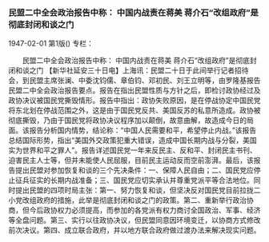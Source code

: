 ### 民盟二中全会政治报告中称：  中国内战责在蒋美  蒋介石“改组政府”是彻底封闭和谈之门

1947-02-01
第1版()
专栏：

　　民盟二中全会政治报告中称：
    中国内战责在蒋美
    蒋介石“改组政府”是彻底封闭和谈之门
    【新华社延安三十日电】上海讯：民盟二十日于此间举行记者招待会，到民盟主席张澜、中委沈钧儒、章伯钧、邓初民、刘王立明等，由罗隆基报告民盟二中全会政治报告要点。报告在指出民盟性质与方针之后，即检讨政协经过及政协决议被国民党撕毁情形。报告中指出：政协失败原因，是在停战协定中国民党将东北划在停战范围之外，这是由于国民党反共、美国反苏的私意所造成。政协被彻底撕毁，乃由于国民党将政协决议程序加以颠倒，故意曲解，故造成今日的局面。该报告分析国内情势，结论称：“中国人民需要和平，希望停止内战。”该报告总结国际形势，指出“美国外交政策犯重大错误，造成中国长期内战与分裂，美国实为世界和平之罪人”。报告详述国民党一年来反民主、反和平、封闭民主书刊、迫害民主人士等，但并未能使人民屈服，目前民主运动反而空前澎湃。最后，该报告提出民盟对参加恢复和谈的三个先决条件：一、保障人民自由；二、国民党应停止征兵征实的长期内战准备；三、国民党应切实承认并尊重党派平等合法地位。同时提出民盟的四项时局主张：第一、努力恢复和谈，但坚决反对国民党目前拉拢二小党改组政府的措施，此举是彻底封闭和谈之门的政策。第二、重新举行政治协商，但今后政协权力必须提高，而参加的各党派有权力商讨全国政治、军事、经济等全盘问题。第三、实行以往政协决议，但民盟同意因环境变迁，以协商方式修改前次决议。第四、成立联合政府，并以地方联合政府做过渡办法来解决现实问题。
